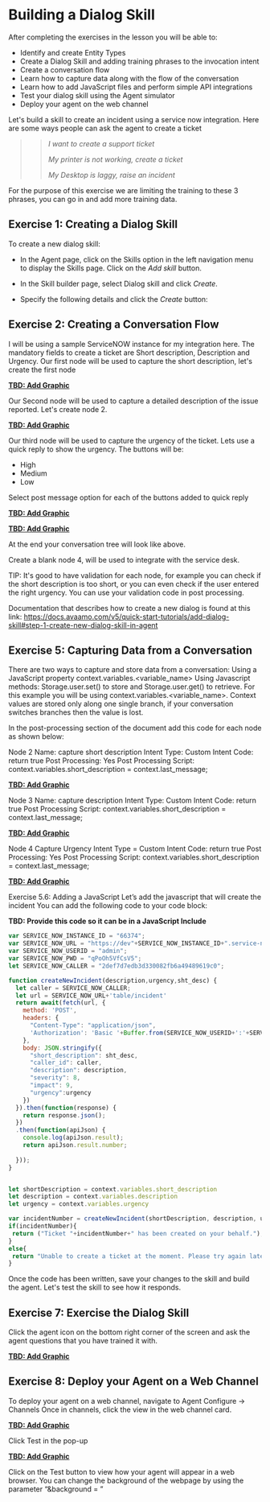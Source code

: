 # Building a Dialog Skill

After completing the exercises in the lesson you will be able to:
- Identify and create Entity Types
- Create a Dialog Skill and adding training phrases to the invocation intent
- Create a conversation flow
- Learn how to capture data along with the flow of the conversation
- Learn how to add JavaScript files and perform simple API integrations
- Test your dialog skill using the Agent simulator
- Deploy your agent on the web channel

Let's build a skill to create an incident using a service now integration. Here are some ways people can ask the agent to create a ticket

>> _I want to create a support ticket_
>>
>> _My printer is not working, create a ticket_
>>
>> _My Desktop is laggy, raise an incident_
>
For the purpose of this exercise we are limiting the training to these 3 phrases,
you can go in and add more training data.

## Exercise 1: Creating a Dialog Skill

To create a new dialog skill:

- In the Agent page, click on the Skills option in the left navigation menu to display the Skills page.
Click on the _Add skill_ button.

- In the Skill builder page, select Dialog skill and click _Create_.

- Specify the following details and click the _Create_ button: 

## Exercise 2: Creating a Conversation Flow

I will be using a sample ServiceNOW instance for my integration here.
The mandatory fields to create a ticket are Short description, Description and Urgency. 
Our first node will be used to capture the short description, let's create the first node

[**TBD: Add Graphic**](contents/dialog/images/tbd)

Our Second node will be used to capture a detailed description of the issue reported. Let's create node 2.

[**TBD: Add Graphic**](contents/dialog/images/tbd)

Our third node will be used to capture the urgency of the ticket. Lets use a quick reply to show the urgency. The buttons will be:

- High
- Medium
- Low

Select post message option for each of the buttons added to quick reply

[**TBD: Add Graphic**](contents/dialog/images/tbd)

[**TBD: Add Graphic**](contents/dialog/images/tbd)

At the end your conversation tree will look like above.

Create a blank node 4, will be used to integrate with the service desk.

TIP: It's good to have validation for each node, for example you can check if the short description is too short,
or you can even check if the user entered the right urgency. You can use your validation code in post processing.

Documentation that describes how to create a new dialog is found at this link: https://docs.avaamo.com/v5/quick-start-tutorials/add-dialog-skill#step-1-create-new-dialog-skill-in-agent

## Exercise 5: Capturing Data from a Conversation

There are two ways to capture and store data from a conversation:
Using a JavaScript property context.variables.<variable_name> 
Using Javascript methods: Storage.user.set() to store and Storage.user.get() to retrieve.
For this example you will be using context.variables.<variable_name>. Context values are stored only along one single branch, if your conversation switches branches then the value is lost.

In the post-processing section of the document add this code for each node as shown below:

Node 2
Name: capture short description
Intent Type: Custom
Intent Code: return true
Post Processing: Yes
Post Processing Script:
context.variables.short_description = context.last_message;

[**TBD: Add Graphic**](contents/dialog/images/tbd)

Node 3
Name: capture description
Intent Type: Custom
Intent Code: return true
Post Processing Script:
context.variables.short_description = context.last_message;

[**TBD: Add Graphic**](contents/dialog/images/tbd)

Node 4
Capture Urgency
Intent Type = Custom
Intent Code: return true
Post Processing: Yes
Post Processing Script:
context.variables.short_description = context.last_message;

[**TBD: Add Graphic**](contents/dialog/images/tbd)

Exercise 5.6: Adding a JavaScript
Let’s add the javascript that will create the incident
You can add the following code to your code block:

**TBD: Provide this code so it can be in a JavaScript Include**
````javascript
var SERVICE_NOW_INSTANCE_ID = "66374";
var SERVICE_NOW_URL = "https://dev"+SERVICE_NOW_INSTANCE_ID+".service-now.com/api/now/";
var SERVICE_NOW_USERID = "admin";
var SERVICE_NOW_PWD = "qPoOh5VfCsV5";
let SERVICE_NOW_CALLER = "2def7d7edb3d330082fb6a49489619c0";

function createNewIncident(description,urgency,sht_desc) {
  let caller = SERVICE_NOW_CALLER;  
  let url = SERVICE_NOW_URL+'table/incident'
  return await(fetch(url, {
    method: 'POST',
    headers: {
      "Content-Type": "application/json",
      'Authorization': 'Basic '+Buffer.from(SERVICE_NOW_USERID+':'+SERVICE_NOW_PWD).toString('base64')
    },
    body: JSON.stringify({
      "short_description": sht_desc,
	  "caller_id": caller,
	  "description": description,
      "severity": 8,
      "impact": 9,
      "urgency":urgency
    })
  }).then(function(response) {
    return response.json();
  })
  .then(function(apiJson) {
    console.log(apiJson.result);
    return apiJson.result.number;
  
  }));
}


let shortDescription = context.variables.short_description
let description = context.variables.description
let urgency = context.variables.urgency

var incidentNumber = createNewIncident(shortDescription, description, urgency);
if(incidentNumber){ 
 return ("Ticket "+incidentNumber+" has been created on your behalf.");
}
else{
 return "Unable to create a ticket at the moment. Please try again later.";
}
````

Once the code has been written, save your changes to the skill and build the agent. Let's test the skill to see how it responds.

## Exercise 7: Exercise the Dialog Skill

Click the agent icon on the bottom right corner of the screen and ask the agent questions that you have trained it with.

[**TBD: Add Graphic**](contents/dialog/images/tbd)

## Exercise 8: Deploy your Agent on a Web Channel

To deploy your agent on a web channel, navigate to Agent Configure -> Channels 
Once in channels, click the view in the web channel card.

[**TBD: Add Graphic**](contents/dialog/images/tbd)

Click Test in the pop-up

[**TBD: Add Graphic**](contents/dialog/images/tbd)

Click on the Test button to view how your agent will appear in a web browser.
You can change the background of the webpage by using the parameter “&background = <publicly accessible image URL>”

